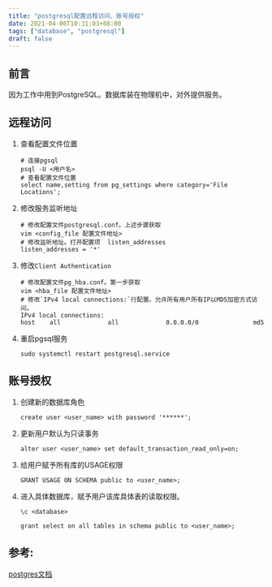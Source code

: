 ```yaml
---
title: "postgresql配置远程访问、账号授权"
date: 2021-04-06T10:31:03+08:00
tags: ["database", "postgresql"]
draft: false
---
```


## 前言

因为工作中用到PostgreSQL。数据库装在物理机中，对外提供服务。



## 远程访问

1. 查看配置文件位置

   ```shell
   # 连接pgsql
   psql -U <用户名>
   # 查看配置文件位置
   select name,setting from pg_settings where category='File Locations';
   ```

2. 修改服务监听地址

   ```shell
   # 修改配置文件postgresql.conf。上述步骤获取
   vim <config_file 配置文件地址>
   # 修改监听地址。打开配置项  listen_addresses
   listen_addresses = '*'
   ```

3. 修改`Client Authentication`

   ```shell
   # 修改配置文件pg_hba.conf。第一步获取
   vim <hba_file 配置文件地址>
   # 修改`IPv4 local connections:`行配置。允许所有用户所有IP以MD5加密方式访问。
   IPv4 local connections:
   host    all             all             0.0.0.0/0               md5
   ```

4. 重启pgsql服务

   `sudo systemctl restart postgresql.service`



## 账号授权

1. 创建新的数据库角色

   `create user <user_name> with password '******';`

2. 更新用户默认为只读事务

   `alter user <user_name> set default_transaction_read_only=on;`

3. 给用户赋予所有库的USAGE权限

   `GRANT USAGE ON SCHEMA public to <user_name>;`

4. 进入具体数据库，赋予用户该库具体表的读取权限。

   `\c <database>`

   `grant select on all tables in schema public to <user_name>;`



## 参考:

[postgres文档](http://postgres.cn/docs/12/sql-grant.html)